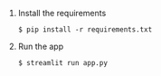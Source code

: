 1. Install the requirements

   ```
   $ pip install -r requirements.txt
   ```

2. Run the app

   ```
   $ streamlit run app.py
   ```
